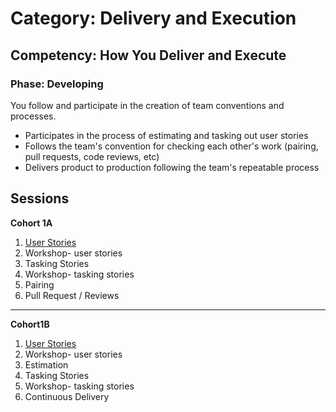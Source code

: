 # Category: Delivery and Execution
## Competency: How You Deliver and Execute
### Phase: Developing

You follow and participate in the creation of team conventions and processes.
- Participates in the process of estimating and tasking out user stories
- Follows the team's convention for checking each other's work (pairing, pull requests, code reviews, etc)
- Delivers product to production following the team's repeatable process

## Sessions

**Cohort 1A**
1. [User Stories](user_stories.md)
2. Workshop- user stories
3. Tasking Stories
4. Workshop- tasking stories
5. Pairing
6. Pull Request / Reviews
----
**Cohort1B**
1. [User Stories](user_stories.md)
2. Workshop- user stories
3. Estimation
4. Tasking Stories
5. Workshop- tasking stories
6. Continuous Delivery


